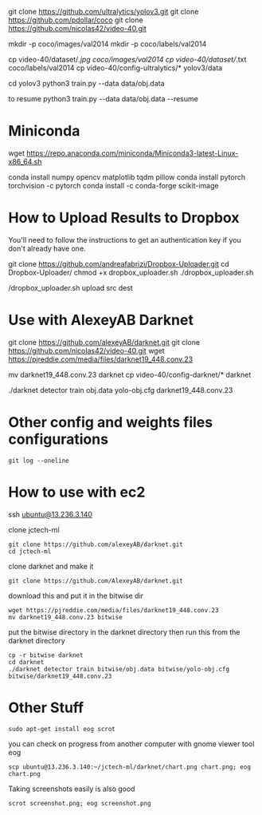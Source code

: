 git clone https://github.com/ultralytics/yolov3.git
git clone https://github.com/pdollar/coco
git clone https://github.com/nicolas42/video-40.git

mkdir -p coco/images/val2014
mkdir -p coco/labels/val2014

cp video-40/dataset/*.jpg coco/images/val2014
cp video-40/dataset/*.txt coco/labels/val2014
cp video-40/config-ultralytics/* yolov3/data

cd yolov3
python3 train.py --data data/obj.data

to resume
python3 train.py --data data/obj.data --resume


# Miniconda
wget https://repo.anaconda.com/miniconda/Miniconda3-latest-Linux-x86_64.sh

conda install numpy opencv matplotlib tqdm pillow
conda install pytorch torchvision -c pytorch
conda install -c conda-forge scikit-image



# How to Upload Results to Dropbox
You'll need to follow the instructions to get an authentication key if you don't already have one.

git clone https://github.com/andreafabrizi/Dropbox-Uploader.git
cd Dropbox-Uploader/
chmod +x dropbox_uploader.sh
./dropbox_uploader.sh
<need dropbox authentication key>

/dropbox_uploader.sh upload src dest



# Use with AlexeyAB Darknet

git clone https://github.com/alexeyAB/darknet.git
git clone https://github.com/nicolas42/video-40.git
wget https://pjreddie.com/media/files/darknet19_448.conv.23

mv darknet19_448.conv.23 darknet
cp video-40/config-darknet/* darknet

./darknet detector train obj.data yolo-obj.cfg darknet19_448.conv.23



# Other config and weights files configurations














    git log --oneline




# How to use with ec2

ssh ubuntu@13.236.3.140

clone jctech-ml

    git clone https://github.com/alexeyAB/darknet.git
    cd jctech-ml

clone darknet and make it

    git clone https://github.com/AlexeyAB/darknet.git

download this and put it in the bitwise dir

    wget https://pjreddie.com/media/files/darknet19_448.conv.23
    mv darknet19_448.conv.23 bitwise 

put the bitwise directory in the darknet directory then run this from the darknet directory

    cp -r bitwise darknet
    cd darknet
    ./darknet detector train bitwise/obj.data bitwise/yolo-obj.cfg bitwise/darknet19_448.conv.23



# Other Stuff

    sudo apt-get install eog scrot

you can check on progress from another computer with
gnome viewer tool eog

    scp ubuntu@13.236.3.140:~/jctech-ml/darknet/chart.png chart.png; eog chart.png


Taking screenshots easily is also good

    scrot screenshot.png; eog screenshot.png


